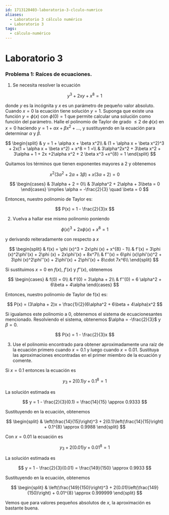 ```yaml
---
id: 1713120403-laboratorio-3-clculo-numrico
aliases:
  - Laboratorio 3 cálculo numérico
  - Laboratorio 3
tags:
  - cálculo-numérico
---
```


# Laboratorio 3

### Problema 1: Raíces de ecuaciones.

1. Se necesita resolver la ecuación

$$
y^3 + 2xy + x^{8} = 1 
$$

donde $y$ es la incógnita y $x$ es un parámetro de pequeño valor absoluto. Cuando $x = 0$ la ecuación tiene solución $y=1$. Suponga que existe una función $y = \phi(x)$ con $\phi(0)=1$ que permite calcular una solución como función del parámetro. Halle el polinomio de Taylor de grado $\le  2$ de $\phi(x)$ en $x=0$ haciendo $y=1 + \alpha x +\beta x^2 + \ldots$, y sustituyendo en la ecuación para determinar $\alpha$ y $\beta$.

$$
\begin{split}
	& y = 1 + \alpha x + \beta x^2\\
	& (1 + \alpha x + \beta x^2)^3 + 2x(1 + \alpha x + \beta x^2) + x^8 = 1 =\\
    & 3\alpha^2x^2 + 3\beta x^2 + 3\alpha + 1 + 2x +2\alpha x^2 + 2 \beta x^3 +x^{8} = 1 
\end{split}
$$

Quitamos los términos que tienen exponentes mayores a 2 y obtenemos

$$
x^2(3\alpha^2 + 2\alpha + 3\beta) + x(3\alpha + 2) = 0
$$

$$
\begin{cases}
    & 3\alpha + 2 = 0\\
    & 3\alpha^2 + 2\alpha + 3\beta = 0
\end{cases} \implies \alpha = -\frac{2}{3} \quad \beta = 0
$$

Entonces, nuestro polinomio de Taylor es:

$$
P(x) = 1 - \frac{2}{3}x
$$

2. Vuelva a hallar ese mismo polinomio poniendo

$$
\phi (x)^3 + 2x\phi (x) + x^{8} = 1 
$$

y derivando reiteradamente con respecto a $x$

$$
\begin{split}
    & f(x) = \phi (x)^3 + 2x\phi (x) + x^{8} - 1\\
    & f'(x) = 3\phi (x)^2\phi'(x) + 2\phi (x) + 2x\phi'(x) + 8x^7\\
    & f''(x) = 6\phi (x)\phi'(x)^2 + 3\phi (x)^2\phi''(x) + 2\phi'(x) + 2\phi'(x) + 8\cdot 7x^6\\
\end{split}
$$

Si sustituimos $x=0$ en $f(x)$, $f'(x)$ y $f''(x)$, obtenemos

$$
\begin{cases}
    & f(0) = 0\\
    & f'(0) = 3\alpha + 2\\
    & f''(0) = 6 \alpha^2 + 6\beta + 4\alpha 
\end{cases}
$$

Entonces, nuestro polinomio de Taylor de f(x) es:

$$
P(x) = (3\alpha + 2)x + \frac{1}{2}(6\alpha^2 + 6\beta + 4\alpha)x^2
$$

Si igualamos este polinomio a 0, obtenemos el sistema de ecuacionesantes mencionado. Resolviendo el sistema, obtenemos $\alpha = -\frac{2}{3}$ y $\beta = 0$.

$$
P(x) = 1 - \frac{2}{3}x
$$

3. Use el polinomio encontrado para obtener aproximadamente una raíz de la ecuación primero cuando $x=0.1$ y luego cuando $x=0.01$. Sustituya las aproximaciones encontradas en el primer miembro de la ecuación y comente.

Si $x=0.1$ entonces la ecuación es

$$
y_{3} + 2(0.1)y + 0.1^{8} = 1
$$

La solución estimada es

$$
y = 1 - \frac{2}{3}(0.1) = \frac{14}{15} \approx 0.9333
$$

Sustituyendo en la ecuación, obtenemos

$$
\begin{split}
    & \left(\frac{14}{15}\right)^3 + 2(0.1)\left(\frac{14}{15}\right) + 0.1^{8} \approx 0.9988
\end{split}
$$

Con $x=0.01$ la ecuación es

$$
y_{3} + 2(0.01)y + 0.01^{8} = 1
$$

La solución estimada es

$$
y = 1 - \frac{2}{3}(0.01) = \frac{149}{150} \approx 0.9933
$$

Sustituyendo en la ecuación, obtenemos

$$
\begin{split}
    & \left(\frac{149}{150}\right)^3 + 2(0.01)\left(\frac{149}{150}\right) + 0.01^{8} \approx 0.999999
\end{split}
$$

Vemos que para valores pequeños absolutos de $x$, la aproximación es bastante buena.
